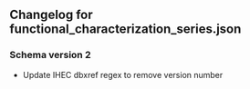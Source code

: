 ## Changelog for functional_characterization_series.json

### Schema version 2

* Update IHEC dbxref regex to remove version number
